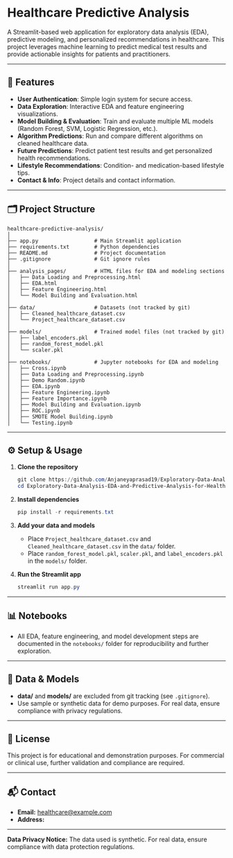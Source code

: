 # Healthcare Predictive Analysis

A Streamlit-based web application for exploratory data analysis (EDA), predictive modeling, and personalized recommendations in healthcare. This project leverages machine learning to predict medical test results and provide actionable insights for patients and practitioners.

---

## 🚀 Features

- **User Authentication**: Simple login system for secure access.
- **Data Exploration**: Interactive EDA and feature engineering visualizations.
- **Model Building & Evaluation**: Train and evaluate multiple ML models (Random Forest, SVM, Logistic Regression, etc.).
- **Algorithm Predictions**: Run and compare different algorithms on cleaned healthcare data.
- **Future Predictions**: Predict patient test results and get personalized health recommendations.
- **Lifestyle Recommendations**: Condition- and medication-based lifestyle tips.
- **Contact & Info**: Project details and contact information.

---

## 🗂️ Project Structure

```
healthcare-predictive-analysis/
│
├── app.py                  # Main Streamlit application
├── requirements.txt        # Python dependencies
├── README.md               # Project documentation
├── .gitignore              # Git ignore rules
│
├── analysis_pages/         # HTML files for EDA and modeling sections
│   ├── Data Loading and Preprocessing.html
│   ├── EDA.html
│   ├── Feature Engineering.html
│   └── Model Building and Evaluation.html
│
├── data/                   # Datasets (not tracked by git)
│   ├── Cleaned_healthcare_dataset.csv
│   └── Project_healthcare_dataset.csv
│
├── models/                 # Trained model files (not tracked by git)
│   ├── label_encoders.pkl
│   ├── random_forest_model.pkl
│   └── scaler.pkl
│
├── notebooks/              # Jupyter notebooks for EDA and modeling
│   ├── Cross.ipynb
│   ├── Data Loading and Preprocessing.ipynb
│   ├── Demo Random.ipynb
│   ├── EDA.ipynb
│   ├── Feature Engineering.ipynb
│   ├── Feature Importance.ipynb
│   ├── Model Building and Evaluation.ipynb
│   ├── ROC.ipynb
│   ├── SMOTE Model Building.ipynb
│   └── Testing.ipynb
```

---

## ⚙️ Setup & Usage

1. **Clone the repository**
   ```powershell
   git clone https://github.com/Anjaneyaprasad19/Exploratory-Data-Analysis-EDA-and-Predictive-Analysis-for-Health-care.git
   cd Exploratory-Data-Analysis-EDA-and-Predictive-Analysis-for-Health-care
   ```

2. **Install dependencies**
   ```powershell
   pip install -r requirements.txt
   ```

3. **Add your data and models**
   - Place `Project_healthcare_dataset.csv` and `Cleaned_healthcare_dataset.csv` in the `data/` folder.
   - Place `random_forest_model.pkl`, `scaler.pkl`, and `label_encoders.pkl` in the `models/` folder.

4. **Run the Streamlit app**
   ```powershell
   streamlit run app.py
   ```

---

## 📊 Notebooks
- All EDA, feature engineering, and model development steps are documented in the `notebooks/` folder for reproducibility and further exploration.

---

## 📁 Data & Models
- **data/** and **models/** are excluded from git tracking (see `.gitignore`).
- Use sample or synthetic data for demo purposes. For real data, ensure compliance with privacy regulations.

---

## 📝 License
This project is for educational and demonstration purposes. For commercial or clinical use, further validation and compliance are required.

---

## 📬 Contact
- **Email:** healthcare@example.com
- **Address:** 

---

**Data Privacy Notice:** The data used is synthetic. For real data, ensure compliance with data protection regulations.
